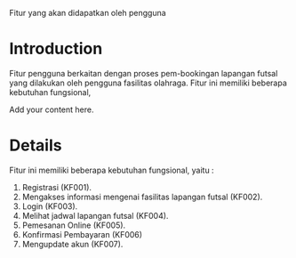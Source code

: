 Fitur yang akan didapatkan oleh pengguna

# Introduction #
Fitur pengguna berkaitan dengan proses pem-bookingan lapangan futsal yang dilakukan oleh pengguna fasilitas olahraga. Fitur ini memiliki beberapa kebutuhan fungsional,

Add your content here.


# Details #
Fitur ini memiliki beberapa kebutuhan fungsional, yaitu :<br>
1.	Registrasi (KF001).<br>
2.	Mengakses informasi mengenai fasilitas lapangan futsal (KF002).<br>
3.	Login (KF003).<br>
4.	Melihat jadwal lapangan futsal (KF004).<br>
5.	Pemesanan Online (KF005).<br>
6.	Konfirmasi Pembayaran (KF006)<br>
7.	Mengupdate akun (KF007).<br>